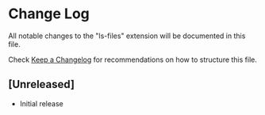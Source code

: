 # Change Log
All notable changes to the "ls-files" extension will be documented in this file.

Check [Keep a Changelog](http://keepachangelog.com/) for recommendations on how to structure this file.

## [Unreleased]
- Initial release